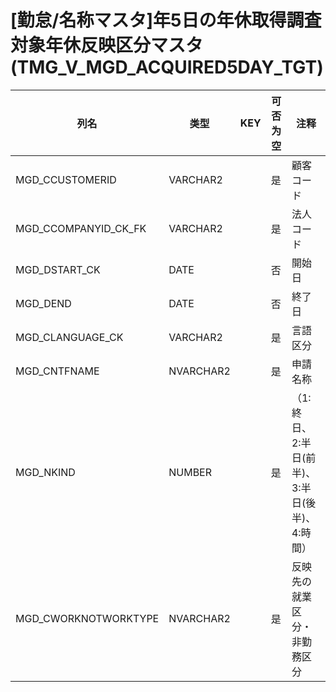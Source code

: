 # [勤怠/名称マスタ]年5日の年休取得調査対象年休反映区分マスタ(TMG_V_MGD_ACQUIRED5DAY_TGT)
| 列名   | 类型   | KEY  | 可否为空 | 注释   |
| ---- | ---- | ---- | ---- | ---- |
|MGD_CCUSTOMERID|VARCHAR2||是|顧客コード|
|MGD_CCOMPANYID_CK_FK|VARCHAR2||是|法人コード|
|MGD_DSTART_CK|DATE||否|開始日|
|MGD_DEND|DATE||否|終了日|
|MGD_CLANGUAGE_CK|VARCHAR2||是|言語区分|
|MGD_CNTFNAME|NVARCHAR2||是|申請名称|
|MGD_NKIND|NUMBER||是|（1:終日、2:半日(前半)、3:半日(後半)、4:時間） |
|MGD_CWORKNOTWORKTYPE|NVARCHAR2||是|反映先の就業区分・非勤務区分|
